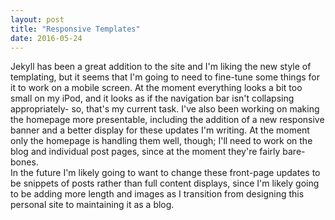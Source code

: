 ```yaml
---
layout: post
title: "Responsive Templates"
date: 2016-05-24
---
```


Jekyll has been a great addition to the site and I'm liking the new style of templating, but it seems that I'm going to need to fine-tune some things for it to work on a mobile screen. At the moment everything looks a bit too small on my iPod, and it looks as if the navigation bar isn't collapsing appropriately- so, that's my current task. I've also been working on making the homepage more presentable, including the addition of a new responsive banner and a better display for these updates I'm writing. At the moment only the homepage is handling them well, though; I'll need to work on the blog and individual post pages, since at the moment they're fairly bare-bones.
<br/>
In the future I'm likely going to want to change these front-page updates to be snippets of posts rather than full content displays, since I'm likely going to be adding more length and images as I transition from designing this personal site to maintaining it as a blog.